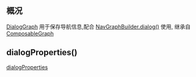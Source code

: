 ## 概况

[DialogGraph](/API/UI/Compose/Navigation/DialogGraph/README.md) 用于保存导航信息,配合
[NavGraphBuilder.dialog()](/API/UI/Compose/Navigation/NavGraphBuilder/README.md?id=dialog) 使用,
继承自 [ComposableGraph](/API/UI/Compose/Navigation/ComposableGraph/README.md)

## dialogProperties()

[dialogProperties](dialogProperties.md ":include")